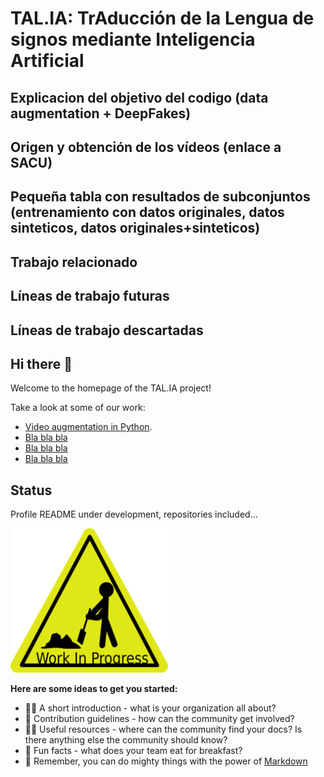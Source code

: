 # TAL.IA: TrAducción de la Lengua de signos mediante Inteligencia Artificial

## Explicacion del objetivo del codigo (data augmentation + DeepFakes) 

## Origen y obtención de los vídeos (enlace a SACU)

## Pequeña tabla con resultados de subconjuntos (entrenamiento con datos originales, datos sinteticos, datos originales+sinteticos)

## Trabajo relacionado

## Líneas de trabajo futuras

## Líneas de trabajo descartadas

## Hi there 👋

Welcome to the homepage of the TAL.IA project!

Take a look at some of our work:
- [Video augmentation in Python](https://github.com/RodGal-2020/video_augmentation).
- [Bla bla bla](https://example.com/)
- [Bla bla bla](https://example.com/)
- [Bla bla bla](https://example.com/)

## Status
Profile README under development, repositories included...

<img src="work_in_progress.png" alt="Work in progress" width="50%">


**Here are some ideas to get you started:**

- 🙋‍♀️ A short introduction - what is your organization all about?
- 🌈 Contribution guidelines - how can the community get involved?
- 👩‍💻 Useful resources - where can the community find your docs? Is there anything else the community should know?
- 🍿 Fun facts - what does your team eat for breakfast?
- 🧙 Remember, you can do mighty things with the power of [Markdown](https://docs.github.com/github/writing-on-github/getting-started-with-writing-and-formatting-on-github/basic-writing-and-formatting-syntax)
